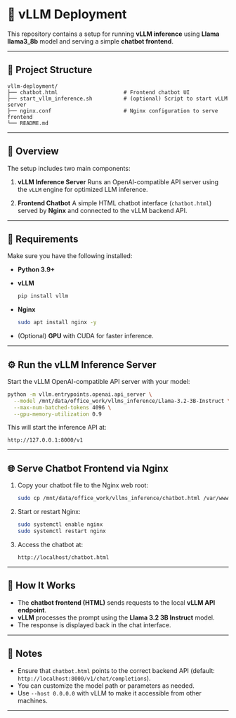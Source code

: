 # 🧠 vLLM Deployment

This repository contains a setup for running **vLLM inference** using **Llama llama3_8b** model and serving a simple **chatbot frontend**.

---

## 📂 Project Structure

```
vllm-deployment/
├── chatbot.html                     # Frontend chatbot UI
├── start_vllm_inference.sh          # (optional) Script to start vLLM server
├── nginx.conf                       # Nginx configuration to serve frontend
└── README.md
```

---

## 🚀 Overview

The setup includes two main components:

1. **vLLM Inference Server**
   Runs an OpenAI-compatible API server using the `vLLM` engine for optimized LLM inference.

2. **Frontend Chatbot**
   A simple HTML chatbot interface (`chatbot.html`) served by **Nginx** and connected to the vLLM backend API.

---

## 🧩 Requirements

Make sure you have the following installed:

* **Python 3.9+**
* **vLLM**

  ```bash
  pip install vllm
  ```
* **Nginx**

  ```bash
  sudo apt install nginx -y
  ```
* (Optional) **GPU** with CUDA for faster inference.

---

## ⚙️ Run the vLLM Inference Server

Start the vLLM OpenAI-compatible API server with your model:

```bash
python -m vllm.entrypoints.openai.api_server \
  --model /mnt/data/office_work/vllms_inference/Llama-3.2-3B-Instruct \
  --max-num-batched-tokens 4096 \
  --gpu-memory-utilization 0.9
```

This will start the inference API at:

```
http://127.0.0.1:8000/v1
```

---

## 🌐 Serve Chatbot Frontend via Nginx

1. Copy your chatbot file to the Nginx web root:

   ```bash
   sudo cp /mnt/data/office_work/vllms_inference/chatbot.html /var/www/html/
   ```

2. Start or restart Nginx:

   ```bash
   sudo systemctl enable nginx
   sudo systemctl restart nginx
   ```

3. Access the chatbot at:

   ```
   http://localhost/chatbot.html
   ```

---

## 🧠 How It Works

* The **chatbot frontend (HTML)** sends requests to the local **vLLM API endpoint**.
* **vLLM** processes the prompt using the **Llama 3.2 3B Instruct** model.
* The response is displayed back in the chat interface.

---

## 🧾 Notes

* Ensure that `chatbot.html` points to the correct backend API (default: `http://localhost:8000/v1/chat/completions`).
* You can customize the model path or parameters as needed.
* Use `--host 0.0.0.0` with vLLM to make it accessible from other machines.

---
